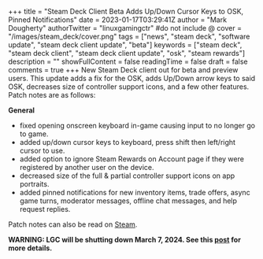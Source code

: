 +++
title = "Steam Deck Client Beta Adds Up/Down Cursor Keys to OSK, Pinned Notifications"
date = 2023-01-17T03:29:41Z
author = "Mark Dougherty"
authorTwitter = "linuxgamingctr" #do not include @
cover = "/images/steam_deck/cover.png"
tags = ["news", "steam deck", "software update", "steam deck client update", "beta"]
keywords = ["steam deck", "steam deck client", "steam deck client update", "osk", "steam rewards"]
description = ""
showFullContent = false
readingTime = false
draft = false
comments = true
+++
New Steam Deck client out for beta and preview users. This update adds a fix for the OSK, adds Up/Down arrow keys to said OSK, decreases size of controller support icons, and a few other features. Patch notes are as follows:

**General**
- fixed opening onscreen keyboard in-game causing input to no longer go to game.
- added up/down cursor keys to keyboard, press shift then left/right cursor to use.
- added option to ignore Steam Rewards on Account page if they were registered by another user on the device.
- decreased size of the full & partial controller support icons on app portraits.
- added pinned notifications for new inventory items, trade offers, async game turns, moderator messages, offline chat messages, and help request replies.

Patch notes can also be read on [Steam](https://store.steampowered.com/news/app/1675200/view/5662747178724589490).

**WARNING: LGC will be shutting down March 7, 2024. See this [post](https://linuxgamingcentral.com/posts/the-end-of-lgc/) for more details.**
